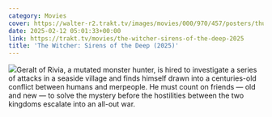```yaml
---
category: Movies
cover: https://walter-r2.trakt.tv/images/movies/000/970/457/posters/thumb/06725d0eb4.jpg.webp
date: 2025-02-12 05:01:33+00:00
link: https://trakt.tv/movies/the-witcher-sirens-of-the-deep-2025
title: 'The Witcher: Sirens of the Deep (2025)'
---
```


![](https://walter-r2.trakt.tv/images/movies/000/970/457/fanarts/thumb/da94dcce24.jpg)Geralt of Rivia, a mutated monster hunter, is hired to investigate a series of attacks in a seaside village and finds himself drawn into a centuries-old conflict between humans and merpeople. He must count on friends — old and new — to solve the mystery before the hostilities between the two kingdoms escalate into an all-out war.

